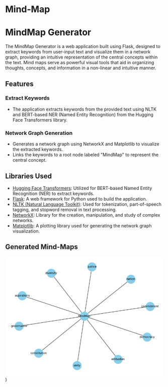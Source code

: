 # Mind-Map

# MindMap Generator

The MindMap Generator is a web application built using Flask, designed to extract keywords from user-input text and visualize them in a network graph, providing an intuitive representation of the central concepts within the text. Mind maps serve as powerful visual tools that aid in organizing thoughts, concepts, and information in a non-linear and intuitive manner. 

## Features

### Extract Keywords

- The application extracts keywords from the provided text using NLTK and BERT-based NER (Named Entity Recognition) from the Hugging Face Transformers library.

### Network Graph Generation

- Generates a network graph using NetworkX and Matplotlib to visualize the extracted keywords.
- Links the keywords to a root node labeled "MindMap" to represent the central concept.

## Libraries Used

- [Hugging Face Transformers](https://huggingface.co/transformers/): Utilized for BERT-based Named Entity Recognition (NER) to extract keywords.
- [Flask](https://flask.palletsprojects.com/en/2.0.x/): A web framework for Python used to build the application.
- [NLTK (Natural Language Toolkit)](https://www.nltk.org/): Used for tokenization, part-of-speech tagging, and stopword removal in text processing.
- [NetworkX](https://networkx.org/): Library for the creation, manipulation, and study of complex networks.
- [Matplotlib](https://matplotlib.org/): A plotting library used for generating the network graph visualization.

## Generated Mind-Maps

![App Screenshot](\static\map.png))
